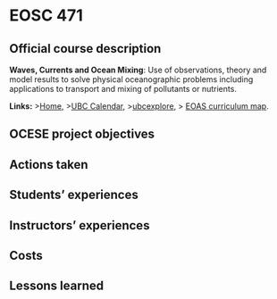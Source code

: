 # EOSC 471

## Official course description

**Waves, Currents and Ocean Mixing**: Use of observations, theory and model results to solve physical oceanographic problems including applications to transport and mixing of pollutants or nutrients.

**Links:**
\>[Home](https://www.eoas.ubc.ca/academics/courses/eosc471),
\>[UBC Calendar](https://courses.students.ubc.ca/cs/courseschedule?pname=subjarea&tname=subj-course&dept=EOSC&course=471),
\>[ubcexplore](https://ubcexplorer.io/course/EOSC/471),
\> [EOAS curriculum map](https://www.eoas.ubc.ca/~quest/eoas-only.html).

## OCESE project objectives

## Actions taken

## Students’ experiences

## Instructors’ experiences

## Costs

## Lessons learned
